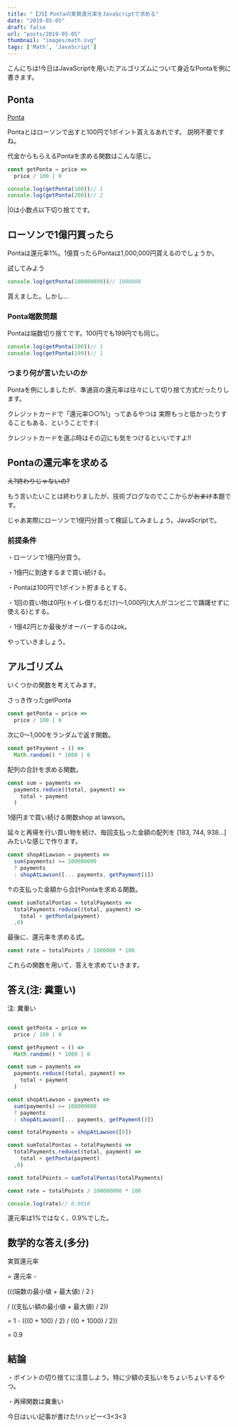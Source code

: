 ```yaml
---
title: "【JS】Pontaの実質還元率をJavaScriptで求める"
date: "2019-05-05"
draft: false
url: "posts/2019-05-05"
thumbnail: "images/math.svg"
tags: ['Math', 'JavaScript']
---
```


こんにちは!今日はJavaScriptを用いたアルゴリズムについて身近なPontaを例に書きます。

## Ponta

[Ponta](https://point.recruit.co.jp/point/)

Pontaとはローソンで出すと100円で1ポイント貰えるあれです。
説明不要ですね。

代金からもらえるPontaを求める関数はこんな感じ。

```javascript
const getPonta = price =>
  price / 100 | 0

console.log(getPonta(100))// 1
console.log(getPonta(200))// 2
```

|0は小数点以下切り捨てです。

## ローソンで1億円買ったら

Pontaは還元率1%。1億買ったらPontaは1,000,000円貰えるのでしょうか。

試してみよう

```javascript
console.log(getPonta(100000000))// 1000000
```

貰えました。しかし...

### Ponta端数問題

Pontaは端数切り捨てです。100円でも199円でも同じ。

```javascript
console.log(getPonta(100))// 1
console.log(getPonta(199))// 1
```

### つまり何が言いたいのか

Pontaを例にしましたが、準通貨の還元率は往々にして切り捨て方式だったりします。

クレジットカードで「還元率○○%!」ってあるやつは
実際もっと低かったりすることもある、ということです:(

クレジットカードを選ぶ時はその辺にも気をつけるといいですよ!!

## Pontaの還元率を求める

~~え?終わりじゃないの?~~

もう言いたいことは終わりましたが、技術ブログなのでここからが~~おまけ~~本題です。

じゃあ実際にローソンで1億円分買って検証してみましょう。JavaScriptで。

### 前提条件

・ローソンで1億円分買う。

・1億円に到達するまで買い続ける。

・Pontaは100円で1ポイント貯まるとする。

・1回の買い物は0円(トイレ借りるだけ)〜1,000円(大人がコンビニで躊躇せずに使える)とする。

・1億42円とか最後がオーバーするのはok。

やっていきましょう。

## アルゴリズム
いくつかの関数を考えてみます。

さっき作ったgetPonta
```javascript
const getPonta = price =>
  price / 100 | 0
```

次に0〜1,000をランダムで返す関数。
```javascript
const getPayment = () =>
  Math.random() * 1000 | 0
```

配列の合計を求める関数。
```javascript
const sum = payments =>
  payments.reduce((total, payment) =>
    total + payment
  )
```

1億円まで買い続ける関数shop at lawson。

延々と再帰を行い買い物を続け、毎回支払った金額の配列を
[183, 744, 938...]みたいな感じで作ります。


```javascript
const shopAtLawson = payments =>
  sum(payments) >= 100000000
  ? payments
  : shopAtLawson([... payments, getPayment()])
```

↑の支払った金額から合計Pontaを求める関数。
```javascript
const sumTotalPontas = totalPayments =>
  totalPayments.reduce((total, payment) =>
    total + getPonta(payment)
  ,0)
```
最後に、還元率を求める式。
```javascript
const rate = totalPoints / 1000000 * 100
```

これらの関数を用いて、答えを求めていきます。

## 答え(注: 糞重い)

注: 糞重い
```javascript

const getPonta = price =>
  price / 100 | 0

const getPayment = () =>
  Math.random() * 1000 | 0

const sum = payments =>
  payments.reduce((total, payment) =>
    total + payment
  )

const shopAtLawson = payments =>
  sum(payments) >= 100000000
  ? payments
  : shopAtLawson([... payments, getPayment()])

const totalPayments = shopAtLawson([0])

const sumTotalPontas = totalPayments =>
  totalPayments.reduce((total, payment) =>
    total + getPonta(payment)
  ,0)

const totalPoints = sumTotalPontas(totalPayments)

const rate = totalPoints / 100000000 * 100

console.log(rate)// 0.9010
```

還元率は1%ではなく、0.9%でした。

## 数学的な答え(多分)
実質還元率

= 還元率 - 

(((端数の最小値 + 最大値) / 2 )

/ ((支払い額の最小値 + 最大値) / 2))

= 1 - (((0 + 100) / 2) / ((0 + 1000) / 2))

= 0.9

## 結論
・ポイントの切り捨てに注意しよう。特に少額の支払いをちょいちょいするやつ。

・再帰関数は糞重い

今日はいい記事が書けた!ハッピー<3<3<3
